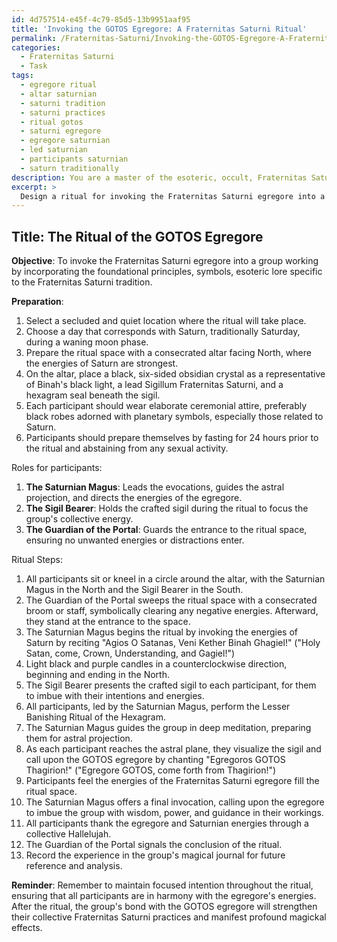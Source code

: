 ```yaml
---
id: 4d757514-e45f-4c79-85d5-13b9951aaf95
title: 'Invoking the GOTOS Egregore: A Fraternitas Saturni Ritual'
permalink: /Fraternitas-Saturni/Invoking-the-GOTOS-Egregore-A-Fraternitas-Saturni-Ritual/
categories:
  - Fraternitas Saturni
  - Task
tags:
  - egregore ritual
  - altar saturnian
  - saturni tradition
  - saturni practices
  - ritual gotos
  - saturni egregore
  - egregore saturnian
  - led saturnian
  - participants saturnian
  - saturn traditionally
description: You are a master of the esoteric, occult, Fraternitas Saturni, you complete tasks to the absolute best of your ability, no matter if you think you were not trained to do the task specifically, you will attempt to do it anyways, since you have performed the tasks you are given with great mastery, accuracy, and deep understanding of what is requested. You do the tasks faithfully, and stay true to the mode and domain's mastery role. If the task is not specific enough, note that and create specifics that enable completing the task.
excerpt: > 
  Design a ritual for invoking the Fraternitas Saturni egregore into a group working by incorporating the foundational principles, symbols, and esoteric lore specific to the Fraternitas Saturni tradition. Develop a series of precisely sequenced ritual steps blending the use of astral projection, sigil crafting, and planetary invocations. The ritual should include elaborate ceremonial attire, designated roles for participants, and incorporate the use of Saturnian correspondences such as lead, obsidian, and the hexagram seal. Additionally, include evocations in the original GOTOS language and provide guidance for maintaining focused intention to empower the manifestation of the egregore's energies within the group setting.
---
```


## Title: The Ritual of the GOTOS Egregore

**Objective**: To invoke the Fraternitas Saturni egregore into a group working by incorporating the foundational principles, symbols, esoteric lore specific to the Fraternitas Saturni tradition.

**Preparation**:
1. Select a secluded and quiet location where the ritual will take place.
2. Choose a day that corresponds with Saturn, traditionally Saturday, during a waning moon phase.
3. Prepare the ritual space with a consecrated altar facing North, where the energies of Saturn are strongest.
4. On the altar, place a black, six-sided obsidian crystal as a representative of Binah's black light, a lead Sigillum Fraternitas Saturni, and a hexagram seal beneath the sigil.
5. Each participant should wear elaborate ceremonial attire, preferably black robes adorned with planetary symbols, especially those related to Saturn.
6. Participants should prepare themselves by fasting for 24 hours prior to the ritual and abstaining from any sexual activity.

Roles for participants:
1. **The Saturnian Magus**: Leads the evocations, guides the astral projection, and directs the energies of the egregore.
2. **The Sigil Bearer**: Holds the crafted sigil during the ritual to focus the group's collective energy.
3. **The Guardian of the Portal**: Guards the entrance to the ritual space, ensuring no unwanted energies or distractions enter.

Ritual Steps:
1. All participants sit or kneel in a circle around the altar, with the Saturnian Magus in the North and the Sigil Bearer in the South.
2. The Guardian of the Portal sweeps the ritual space with a consecrated broom or staff, symbolically clearing any negative energies. Afterward, they stand at the entrance to the space.
3. The Saturnian Magus begins the ritual by invoking the energies of Saturn by reciting "Agios O Satanas, Veni Kether Binah Ghagiel!" ("Holy Satan, come, Crown, Understanding, and Gagiel!")
4. Light black and purple candles in a counterclockwise direction, beginning and ending in the North.
5. The Sigil Bearer presents the crafted sigil to each participant, for them to imbue with their intentions and energies.
6. All participants, led by the Saturnian Magus, perform the Lesser Banishing Ritual of the Hexagram.
7. The Saturnian Magus guides the group in deep meditation, preparing them for astral projection.
8. As each participant reaches the astral plane, they visualize the sigil and call upon the GOTOS egregore by chanting "Egregoros GOTOS Thagirion!" ("Egregore GOTOS, come forth from Thagirion!")
9. Participants feel the energies of the Fraternitas Saturni egregore fill the ritual space.
10. The Saturnian Magus offers a final invocation, calling upon the egregore to imbue the group with wisdom, power, and guidance in their workings.
11. All participants thank the egregore and Saturnian energies through a collective Hallelujah.
12. The Guardian of the Portal signals the conclusion of the ritual.
13. Record the experience in the group's magical journal for future reference and analysis.

**Reminder**:
Remember to maintain focused intention throughout the ritual, ensuring that all participants are in harmony with the egregore's energies. After the ritual, the group's bond with the GOTOS egregore will strengthen their collective Fraternitas Saturni practices and manifest profound magickal effects.
